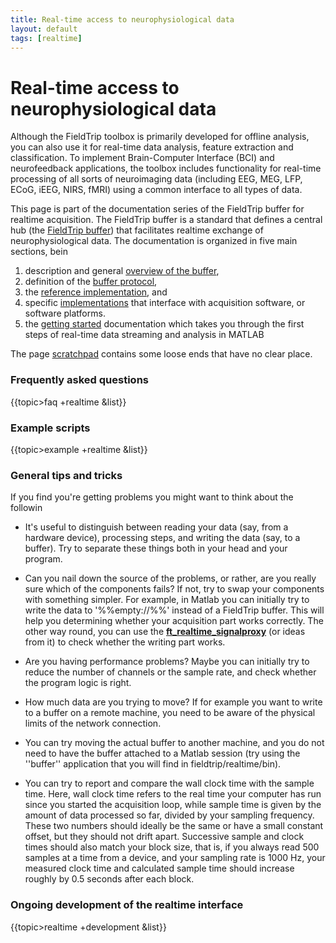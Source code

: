 ```yaml
---
title: Real-time access to neurophysiological data
layout: default
tags: [realtime]
---
```


# Real-time access to neurophysiological data

Although the FieldTrip toolbox is primarily developed for offline analysis, you can also use it for real-time data analysis, feature extraction and classification. To implement Brain-Computer Interface (BCI) and neurofeedback applications, the toolbox includes functionality for real-time processing of all sorts of neuroimaging data (including EEG, MEG, LFP, ECoG, iEEG, NIRS, fMRI) using a common interface to all types of data.

This page is part of the documentation series of the FieldTrip buffer for realtime acquisition. The FieldTrip buffer is a standard that defines a central hub (the [FieldTrip buffer](/development/realtime)) that facilitates realtime exchange of neurophysiological data. The documentation is organized in five main sections, bein

 1.  description and general [overview of the buffer](/development/realtime/buffer_overview),
 2.  definition of the [buffer protocol](/development/realtime/buffer_protocol),
 3.  the [ reference implementation](/development/realtime/reference_implementation ), and
 4.  specific [implementations](/development/realtime/implementation) that interface with acquisition software, or software platforms.
 5.  the [getting started](/getting_started/realtime) documentation which takes you through the first steps of real-time data streaming and analysis in MATLAB

The page [scratchpad](/development/realtime/scratchpad) contains some loose ends that have no clear place.

### Frequently asked questions

{{topic>faq +realtime &list}}

### Example scripts

{{topic>example +realtime &list}}

### General tips and tricks

If you find you're getting problems you might want to think about the followin

*  It's useful to distinguish between reading your data (say, from a hardware device), processing steps, and writing the data (say, to a buffer). Try to separate these things both in your head and your program.

*  Can you nail down the source of the problems, or rather, are you really sure which of the components fails? If not, try to swap your components with something simpler. For example, in Matlab you can initially try to write the data to '%%empty://%%' instead of a FieldTrip buffer. This will help you determining whether your acquisition part works correctly. The other way round, you can use the **[ft_realtime_signalproxy](/reference/ft_realtime_signalproxy)** (or ideas from it) to check whether the writing part works.

*  Are you having performance problems? Maybe you can initially try to reduce the number of channels or the sample rate, and check whether the program logic is right.

*  How much data are you trying to move? If for example you want to write to a buffer on a remote machine, you need to be aware of the physical limits of the network connection.

*  You can try moving the actual buffer to another machine, and you do not need to have the buffer attached to a Matlab session (try using the ''buffer'' application that you will find in fieldtrip/realtime/bin).

*  You can try to report and compare the wall clock time with the sample time. Here, wall clock time refers to the real time your computer has run since you started the acquisition loop, while sample time is given by the amount of data processed so far, divided by your sampling frequency. These two numbers should ideally be the same or have a small constant offset, but they should not drift apart. Successive sample and clock times should also match your block size, that is, if you always read 500 samples at a time from a device, and your sampling rate is 1000 Hz, your measured clock time and calculated sample time should increase roughly by 0.5 seconds after each block.

### Ongoing development of the realtime interface

{{topic>realtime +development &list}}
